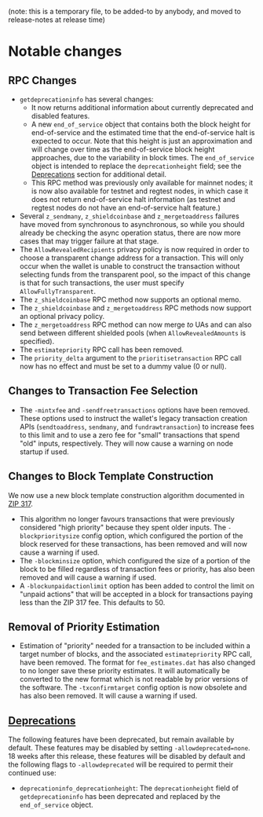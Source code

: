 (note: this is a temporary file, to be added-to by anybody, and moved to
release-notes at release time)

Notable changes
===============

RPC Changes
-----------

- `getdeprecationinfo` has several changes:
  - It now returns additional information about currently deprecated and
    disabled features.
  - A new `end_of_service` object that contains both the block height for
    end-of-service and the estimated time that the end-of-service halt is
    expected to occur. Note that this height is just an approximation and
    will change over time as the end-of-service block height approaches,
    due to the variability in block times. The
    `end_of_service` object is intended to replace the `deprecationheight`
    field; see the [Deprecations](#deprecations) section for additional detail.
  - This RPC method was previously only available for mainnet nodes; it is now
    also available for testnet and regtest nodes, in which case it does not
    return end-of-service halt information (as testnet and regtest nodes do not
    have an end-of-service halt feature.)
- Several `z_sendmany`, `z_shieldcoinbase` and `z_mergetoaddress` failures have
  moved from synchronous to asynchronous, so while you should already be
  checking the async operation status, there are now more cases that may trigger
  failure at that stage.
- The `AllowRevealedRecipients` privacy policy is now required in order to choose a
  transparent change address for a transaction. This will only occur when the wallet
  is unable to construct the transaction without selecting funds from the transparent
  pool, so the impact of this change is that for such transactions, the user must specify
  `AllowFullyTransparent`.
- The `z_shieldcoinbase` RPC method now supports an optional memo.
- The `z_shieldcoinbase` and `z_mergetoaddress` RPC methods now support an
  optional privacy policy.
- The `z_mergetoaddress` RPC method can now merge _to_ UAs and can also send
  between different shielded pools (when `AllowRevealedAmounts` is specified).
- The `estimatepriority` RPC call has been removed.
- The `priority_delta` argument to the `prioritisetransaction` RPC call now has
  no effect and must be set to a dummy value (0 or null).

Changes to Transaction Fee Selection
------------------------------------

- The `-mintxfee` and `-sendfreetransactions` options have been removed. These
  options used to instruct the wallet's legacy transaction creation APIs
  (`sendtoaddress`, `sendmany`, and `fundrawtransaction`) to increase fees to
  this limit and to use a zero fee for "small" transactions that spend "old"
  inputs, respectively. They will now cause a warning on node startup if used.

Changes to Block Template Construction
--------------------------------------

We now use a new block template construction algorithm documented in
[ZIP 317](https://zips.z.cash/zip-0317#recommended-algorithm-for-block-template-construction).

- This algorithm no longer favours transactions that were previously considered
  "high priority" because they spent older inputs. The `-blockprioritysize` config
  option, which configured the portion of the block reserved for these transactions,
  has been removed and will now cause a warning if used.
- The `-blockminsize` option, which configured the size of a portion of the block
  to be filled regardless of transaction fees or priority, has also been removed
  and will cause a warning if used.
- A `-blockunpaidactionlimit` option has been added to control the limit on
  "unpaid actions" that will be accepted in a block for transactions paying less
  than the ZIP 317 fee. This defaults to 50.

Removal of Priority Estimation
------------------------------

- Estimation of "priority" needed for a transaction to be included within a target
  number of blocks, and the associated `estimatepriority` RPC call, have been
  removed. The format for `fee_estimates.dat` has also changed to no longer save
  these priority estimates. It will automatically be converted to the new format
  which is not readable by prior versions of the software. The `-txconfirmtarget`
  config option is now obsolete and has also been removed. It will cause a
  warning if used.

[Deprecations](https://zcash.github.io/zcash/user/deprecation.html)
--------------

The following features have been deprecated, but remain available by default.
These features may be disabled by setting `-allowdeprecated=none`. 18 weeks
after this release, these features will be disabled by default and the following
flags to `-allowdeprecated` will be required to permit their continued use:

- `deprecationinfo_deprecationheight`: The `deprecationheight` field of
  `getdeprecationinfo` has been deprecated and replaced by the `end_of_service`
  object.
